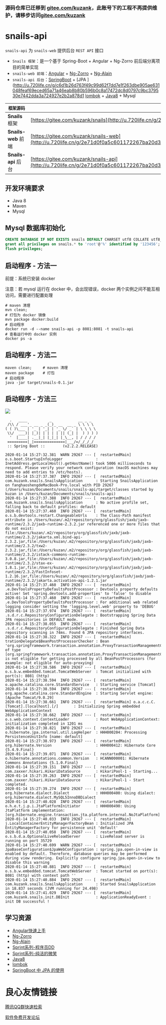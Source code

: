 ### 源码仓库已迁移到 [gitee.com/kuzank](gitee.com/kuzank)，此账号下的工程不再提供维护，请移步访问[gitee.com/kuzank](gitee.com/kuzank)


# snails-api
`snails-api` 为 `snails-web` 提供后台 `REST API` 接口

- `Snails 框架`：是一个基于 Spring-Boot + Angular + Ng-Zorro 前后端分离项目的简单实现
- `snails-web 前端`：[Angular](http://u.720life.cn/g/8fd75c07dc4cbb8ed759f099d2fc1cb1505e2651b3049745325a8342ce05f7dd)  + [Ng-Zorro](http://u.720life.cn/g/8924562f6e22955b64d005dfba7246deb96eddf82b770577e49d5f3fdc610fee1613b4af3c6d2079d5eb38bb12a3cc8f)  + [Ng-Alain](http://u.720life.cn/g/0b1496ac89232028b6a7a545d7074fc261be794acce5fc95f197b3ff5bd57743) 
- `snails-api 后台`：[SpringBoot](http://u.720life.cn/g/c6d1b26d763f49c99d62f7dd7e1f263d74791681f9785d83f6cd6c957366ad1debb29bb8c32cd47aff960e71f7893090)  + [JPA ](http://u.720life.cn/g/c6d1b26d763f49c99d62f7dd7e1f263dbe905ae631048feaf69eced65a71a46eab8b80b596b0c8a17472dc8d0797c9bc379530e7442dda3a724927e2b2a878d1  [lombok](http://u.720life.cn/g/9cec729ef2d3c72b70f7caf7a64fe54c004be7f5a331560d74f301adfc8849d5)  + [Java8](http://u.720life.cn/g/85a9f52868358c3208a4b5fd9062e993cf51ed4e030337272b88113597fbb3d1)  + Mysql

|      `框架源码`     | Gitee                                                        | GitHub                                                       |
| -------------------- | ------------------------------------------------------------ | ------------------------------------------------------------ |
| **Snails** 框架      | [https://gitee.com/kuzank/snails](http://u.720life.cn/g/2e71d0f0a5c601172267ba20d3a43c6e49c99e6e9eb9317b92274a30119450cd)  | [https://github.com/kuzank/snails](http://u.720life.cn/g/54145d0471d91890860f7f8463c03046b5258bf9a5de373b76594c11d8098808)  |
| **Snails-web** 前端  | [https://gitee.com/kuzank/snails-web](http://u.720life.cn/g/2e71d0f0a5c601172267ba20d3a43c6e768e56463b2f073a32f3e05f21ed7d1938e82c3349438b20d7b701eae9a00bea)  | [https://github.com/kuzank/snails-web](http://u.720life.cn/g/54145d0471d91890860f7f8463c03046b5258bf9a5de373b76594c11d80988084a8e149c4299288723b3a3a93fd338fc)  |
| **Snails-api**  后台 | [https://gitee.com/kuzank/snails-api](http://u.720life.cn/g/2e71d0f0a5c601172267ba20d3a43c6e768e56463b2f073a32f3e05f21ed7d1900acafd0f6dac2dbed958e00ff81f8b4)  | [https://github.com/kuzank/snails-api](http://u.720life.cn/g/54145d0471d91890860f7f8463c03046b5258bf9a5de373b76594c11d809880837a7362b4d9e40179cf3ed1cea6e6a14)  |

## 开发环境要求
- Java 8
- Maven
- Mysql

## Mysql 数据库初始化
```sql
CREATE DATABASE IF NOT EXISTS snails DEFAULT CHARSET utf8 COLLATE utf8_general_ci;
grant all privileges on snails.* to 'root'@'%' identified by '123456';
flush privileges;
```

## 启动程序 - 方法一
前提：系统已安装 docker

注意：若 mysql 运行在 docker 中，会出现错误，docker 两个实例之间不能互相访问，需要进行配置处理
```shell script
# maven 清理
mvn clean;
# 打包为 docker 镜像
mvn package docker:build
# 启动程序
docker run -d --name snails-api -p 8081:8081 -t snails-api
# 查看运行中的 docker 实例
docker ps -a 
```

## 启动程序 - 方法二
```shell script
maven clean;     # maven 清理
maven package    # 打包
# 启动程序
java -jar target/snails-0.1.jar
```

## 启动程序 - 方法三
![](https://images.gitee.com/uploads/images/2020/0210/145459_d1a54739_2129289.jpeg)
```shell script
  .   ____          _            __ _ _
 /\\ / ___'_ __ _ _(_)_ __  __ _ \ \ \ \
( ( )\___ | '_ | '_| | '_ \/ _` | \ \ \ \
 \\/  ___)| |_)| | | | | || (_| |  ) ) ) )
  '  |____| .__|_| |_|_| |_\__, | / / / /
 =========|_|==============|___/=/_/_/_/
 :: Spring Boot ::        (v2.2.2.RELEASE)

2020-01-14 15:27:32.381  WARN 29267 --- [  restartedMain] o.s.boot.StartupInfoLogger               : InetAddress.getLocalHost().getHostName() took 5006 milliseconds to respond. Please verify your network configuration (macOS machines may need to add entries to /etc/hosts).
2020-01-14 15:27:37.387  INFO 29267 --- [  restartedMain] com.kuzank.snails.SnailsApplication      : Starting SnailsApplication on fanghaoshengdeMacBook-Pro.local with PID 29267 (/Users/kuzan/Documents/snails/snails-api/target/classes started by kuzan in /Users/kuzan/Documents/snails/snails-api)
2020-01-14 15:27:37.388  INFO 29267 --- [  restartedMain] com.kuzank.snails.SnailsApplication      : No active profile set, falling back to default profiles: default
2020-01-14 15:27:37.460  INFO 29267 --- [  restartedMain] o.s.b.devtools.restart.ChangeableUrls    : The Class-Path manifest attribute in /Users/kuzan/.m2/repository/org/glassfish/jaxb/jaxb-runtime/2.3.2/jaxb-runtime-2.3.2.jar referenced one or more files that do not exist: file:/Users/kuzan/.m2/repository/org/glassfish/jaxb/jaxb-runtime/2.3.2/jakarta.xml.bind-api-2.3.2.jar,file:/Users/kuzan/.m2/repository/org/glassfish/jaxb/jaxb-runtime/2.3.2/txw2-2.3.2.jar,file:/Users/kuzan/.m2/repository/org/glassfish/jaxb/jaxb-runtime/2.3.2/istack-commons-runtime-3.0.8.jar,file:/Users/kuzan/.m2/repository/org/glassfish/jaxb/jaxb-runtime/2.3.2/stax-ex-1.8.1.jar,file:/Users/kuzan/.m2/repository/org/glassfish/jaxb/jaxb-runtime/2.3.2/FastInfoset-1.2.16.jar,file:/Users/kuzan/.m2/repository/org/glassfish/jaxb/jaxb-runtime/2.3.2/jakarta.activation-api-1.2.1.jar
2020-01-14 15:27:37.460  INFO 29267 --- [  restartedMain] .e.DevToolsPropertyDefaultsPostProcessor : Devtools property defaults active! Set 'spring.devtools.add-properties' to 'false' to disable
2020-01-14 15:27:37.460  INFO 29267 --- [  restartedMain] .e.DevToolsPropertyDefaultsPostProcessor : For additional web related logging consider setting the 'logging.level.web' property to 'DEBUG'
2020-01-14 15:27:37.974  INFO 29267 --- [  restartedMain] .s.d.r.c.RepositoryConfigurationDelegate : Bootstrapping Spring Data JPA repositories in DEFAULT mode.
2020-01-14 15:27:38.055  INFO 29267 --- [  restartedMain] .s.d.r.c.RepositoryConfigurationDelegate : Finished Spring Data repository scanning in 74ms. Found 6 JPA repository interfaces.
2020-01-14 15:27:38.322  INFO 29267 --- [  restartedMain] trationDelegate$BeanPostProcessorChecker : Bean 'org.springframework.transaction.annotation.ProxyTransactionManagementConfiguration' of type [org.springframework.transaction.annotation.ProxyTransactionManagementConfiguration] is not eligible for getting processed by all BeanPostProcessors (for example: not eligible for auto-proxying)
2020-01-14 15:27:38.586  INFO 29267 --- [  restartedMain] o.s.b.w.embedded.tomcat.TomcatWebServer  : Tomcat initialized with port(s): 8081 (http)
2020-01-14 15:27:38.594  INFO 29267 --- [  restartedMain] o.apache.catalina.core.StandardService   : Starting service [Tomcat]
2020-01-14 15:27:38.594  INFO 29267 --- [  restartedMain] org.apache.catalina.core.StandardEngine  : Starting Servlet engine: [Apache Tomcat/9.0.29]
2020-01-14 15:27:38.661  INFO 29267 --- [  restartedMain] o.a.c.c.C.[Tomcat].[localhost].[/]       : Initializing Spring embedded WebApplicationContext
2020-01-14 15:27:38.662  INFO 29267 --- [  restartedMain] o.s.web.context.ContextLoader            : Root WebApplicationContext: initialization completed in 1201 ms
2020-01-14 15:27:38.821  INFO 29267 --- [  restartedMain] o.hibernate.jpa.internal.util.LogHelper  : HHH000204: Processing PersistenceUnitInfo [name: default]
2020-01-14 15:27:38.973  INFO 29267 --- [  restartedMain] org.hibernate.Version                    : HHH000412: Hibernate Core {5.4.9.Final}
2020-01-14 15:27:39.071  INFO 29267 --- [  restartedMain] o.hibernate.annotations.common.Version   : HCANN000001: Hibernate Commons Annotations {5.1.0.Final}
2020-01-14 15:27:39.151  INFO 29267 --- [  restartedMain] com.zaxxer.hikari.HikariDataSource       : HikariPool-1 - Starting...
2020-01-14 15:27:39.263  INFO 29267 --- [  restartedMain] com.zaxxer.hikari.HikariDataSource       : HikariPool-1 - Start completed.
2020-01-14 15:27:39.274  INFO 29267 --- [  restartedMain] org.hibernate.dialect.Dialect            : HHH000400: Using dialect: org.hibernate.dialect.MySQL5InnoDBDialect
2020-01-14 15:27:40.028  INFO 29267 --- [  restartedMain] o.h.e.t.j.p.i.JtaPlatformInitiator       : HHH000490: Using JtaPlatform implementation: [org.hibernate.engine.transaction.jta.platform.internal.NoJtaPlatform]
2020-01-14 15:27:40.033  INFO 29267 --- [  restartedMain] j.LocalContainerEntityManagerFactoryBean : Initialized JPA EntityManagerFactory for persistence unit 'default'
2020-01-14 15:27:40.058  INFO 29267 --- [  restartedMain] o.s.b.d.a.OptionalLiveReloadServer       : LiveReload server is running on port 35729
2020-01-14 15:27:40.699  WARN 29267 --- [  restartedMain] JpaBaseConfiguration$JpaWebConfiguration : spring.jpa.open-in-view is enabled by default. Therefore, database queries may be performed during view rendering. Explicitly configure spring.jpa.open-in-view to disable this warning
2020-01-14 15:27:40.881  INFO 29267 --- [  restartedMain] o.s.b.w.embedded.tomcat.TomcatWebServer  : Tomcat started on port(s): 8081 (http) with context path ''
2020-01-14 15:27:40.884  INFO 29267 --- [  restartedMain] com.kuzank.snails.SnailsApplication      : Started SnailsApplication in 18.837 seconds (JVM running for 24.498)
2020-01-14 15:27:41.029  INFO 29267 --- [  restartedMain] com.kuzank.snails.init.DBInit            : ApplicationReadyEvent : init DB successful !
```


## 学习资源
- [Angular快速上手](http://u.720life.cn/g/8fd75c07dc4cbb8ed759f099d2fc1cb1038975cd0ffe4d0438674a605a2cefd89cd80d7f0fe6b0c457567c77f597a4d2) 
- [Ng-Zorro](http://u.720life.cn/g/8924562f6e22955b64d005dfba7246deb96eddf82b770577e49d5f3fdc610fee1613b4af3c6d2079d5eb38bb12a3cc8f) 
- [Ng-Alain](http://u.720life.cn/g/0b1496ac89232028b6a7a545d7074fc2474a862c01fbda319c5090f80e7f5bc6) 
- [Sprint系列-程序员DD](http://u.720life.cn/g/43cbeb0b30a8046cf65fde9a4dd1cf2e362d2970b1cbb0718e7a080e081d2de5) 
- [Sprint系列-纯洁的微笑](http://u.720life.cn/g/a7aa90cf5fe79726b10a2a75b316765703c7dcb58f135471010b7a077e999b3059fa78805c53afcf8a354628c6041f5f) 
- [Java8](http://u.720life.cn/g/85a9f52868358c3208a4b5fd9062e993cf51ed4e030337272b88113597fbb3d1) 
- [lombok](http://u.720life.cn/g/8a0e6e781ca1335d5641e0f9d5e96ab910cc07fec2381979ee0eccaedb31c24e60bef370e29737e0298e092aaf954066) 
- [SpringBoot 中 JPA 的使用](http://u.720life.cn/g/8a0e6e781ca1335d5641e0f9d5e96ab914e5bbae167cd5fd72c38691f6d3d6b61ca31c7daccd60736ff69f1b43a666e9) 



 # 良心友情链接

[腾讯QQ群快速检索](http://u.720life.cn/s/8cf73f7c)

[软件免费开发论坛](http://u.720life.cn/s/bbb01dc0)